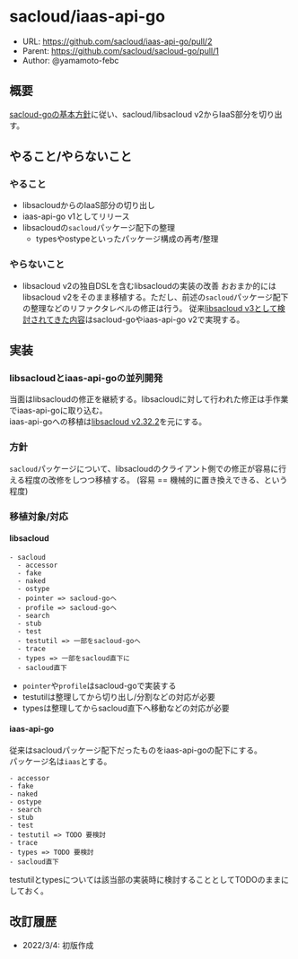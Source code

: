 # sacloud/iaas-api-go

- URL: https://github.com/sacloud/iaas-api-go/pull/2
- Parent: https://github.com/sacloud/sacloud-go/pull/1
- Author: @yamamoto-febc

## 概要

[sacloud-goの基本方針](https://github.com/sacloud/sacloud-go/pull/1)に従い、sacloud/libsacloud v2からIaaS部分を切り出す。

## やること/やらないこと

### やること

- libsacloudからのIaaS部分の切り出し
- iaas-api-go v1としてリリース
- libsacloudの`sacloud`パッケージ配下の整理
  - typesやostypeといったパッケージ構成の再考/整理
   
### やらないこと

- libsacloud v2の独自DSLを含むlibsacloudの実装の改善
  おおまか的にはlibsacloud v2をそのまま移植する。ただし、前述の`sacloud`パッケージ配下の整理などのリファクタレベルの修正は行う。
  従来[libsacloud v3として検討されてきた内容](https://github.com/sacloud/libsacloud/issues/791)はsacloud-goやiaas-api-go v2で実現する。

## 実装

### libsacloudとiaas-api-goの並列開発

当面はlibsacloudの修正を継続する。libsacloudに対して行われた修正は手作業でiaas-api-goに取り込む。  
iaas-api-goへの移植は[libsacloud v2.32.2](https://github.com/sacloud/libsacloud/tree/v2.32.2)を元にする。  

### 方針

`sacloud`パッケージについて、libsacloudのクライアント側での修正が容易に行える程度の改修をしつつ移植する。
(容易 == 機械的に置き換えできる、という程度)

### 移植対象/対応

#### libsacloud

```console
- sacloud
  - accessor
  - fake
  - naked
  - ostype
  - pointer => sacloud-goへ
  - profile => sacloud-goへ
  - search
  - stub
  - test
  - testutil => 一部をsacloud-goへ
  - trace
  - types => 一部をsacloud直下に
  - sacloud直下
```

- `pointer`や`profile`はsacloud-goで実装する  
- testutilは整理してから切り出し/分割などの対応が必要  
- typesは整理してからsacloud直下へ移動などの対応が必要  

#### iaas-api-go

従来はsacloudパッケージ配下だったものをiaas-api-goの配下にする。  
パッケージ名は`iaas`とする。

```console
- accessor
- fake
- naked
- ostype
- search
- stub
- test
- testutil => TODO 要検討
- trace
- types => TODO 要検討
- sacloud直下
```

testutilとtypesについては該当部の実装時に検討することとしてTODOのままにしておく。

## 改訂履歴

- 2022/3/4: 初版作成
